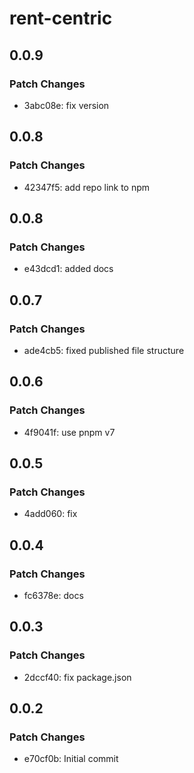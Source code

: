 # rent-centric

## 0.0.9

### Patch Changes

- 3abc08e: fix version

## 0.0.8

### Patch Changes

- 42347f5: add repo link to npm

## 0.0.8

### Patch Changes

- e43dcd1: added docs

## 0.0.7

### Patch Changes

- ade4cb5: fixed published file structure

## 0.0.6

### Patch Changes

- 4f9041f: use pnpm v7

## 0.0.5

### Patch Changes

- 4add060: fix

## 0.0.4

### Patch Changes

- fc6378e: docs

## 0.0.3

### Patch Changes

- 2dccf40: fix package.json

## 0.0.2

### Patch Changes

- e70cf0b: Initial commit
